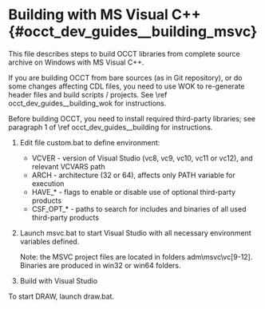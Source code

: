 Building with MS Visual C++ {#occt_dev_guides__building_msvc}
===========================

This file describes steps to build OCCT libraries from complete source
archive on Windows with MS Visual C++. 

If you are building OCCT from bare sources (as in Git repository), or do some 
changes affecting CDL files, you need to use WOK to re-generate header files
and build scripts / projects. See \ref occt_dev_guides__building_wok for instructions.

Before building OCCT, you need to install required third-party libraries; see
paragraph 1 of \ref occt_dev_guides__building for instructions.

1. Edit file custom.bat to define environment: 

   - VCVER - version of Visual Studio (vc8, vc9, vc10, vc11 or vc12), 
             and relevant VCVARS path
   - ARCH - architecture (32 or 64), affects only PATH variable for execution
   - HAVE_* - flags to enable or disable use of optional third-party products
   - CSF_OPT_* - paths to search for includes and binaries of all used 
                 third-party products

2. Launch msvc.bat to start Visual Studio with all necessary environment 
   variables defined.

   Note: the MSVC project files are located in folders adm\\msvc\\vc[9-12].
   Binaries are produced in win32 or win64 folders.

3. Build with Visual Studio

To start DRAW, launch draw.bat.
